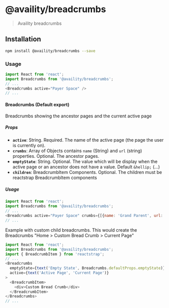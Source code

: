 # @availity/breadcrumbs

> Availity breadcrumbs

## Installation

```bash
npm install @availity/breadcrumbs --save
```

### Usage

```javascript
import React from 'react';
import Breadcrumbs from '@availity/breadcrumbs';
// ... 
<Breadcrumbs active="Payer Space" />
// ...
```

#### Breadcrumbs (Default export)
Breadcrumbs showing the ancestor pages and the current active page

##### Props

- **`active`**: String. Required. The name of the active page (the page the user is currently on).
- **`crumbs`**: Array of Objects contains `name` (String) and `url` (string) properties. Optional. The ancestor pages.
- **`emptyState`**: String. Optional. The value which will be display when the active page or an ancestor does not have a value. Default `&hellip;` (&hellip;)
- **`children`**: BreadcrumbItem Components. Optional. The children must be reactstrap BreadcrumbItem components

##### Usage

```javascript
import React from 'react';
import Breadcrumbs from '@availity/breadcrumbs';
// ... 
<Breadcrumbs active="Payer Space" crumbs={[{name: 'Grand Parent', url: '/grand-parent'}, {name: 'Parent', url: '/parent'}, ]} />
// ...
```

Example with custom child breadcrumbs. This would create the Breadcrumbs "Home > Custom Bread Crumb > Current Page"
```javascript
import React from 'react';
import Breadcrumbs from '@availity/breadcrumbs';
import { BreadcrumbItem } from 'reactstrap';
// ...
<Breadcrumbs
  emptyState={text('Empty State', Breadcrumbs.defaultProps.emptyState)}
  active={text('Active Page', 'Current Page')}
>
  <BreadcrumbItem>
    <div>Custom Bread Crumb</div>
  </BreadcrumbItem>
</Breadcrumbs>
// ...
```


